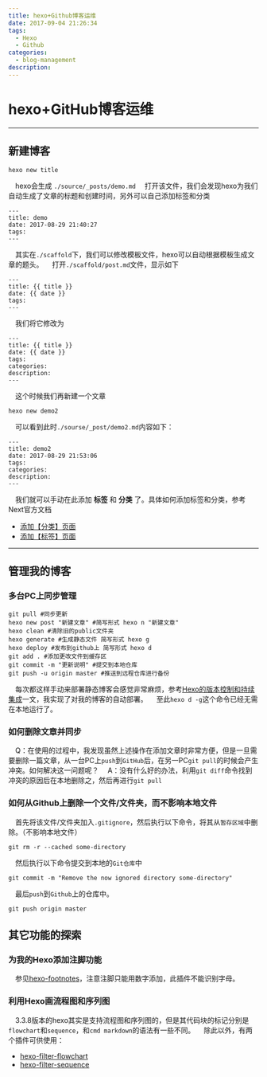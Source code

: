 ```yaml
---
title: hexo+Github博客运维
date: 2017-09-04 21:26:34
tags:
  - Hexo
  - Github
categories: 
  - blog-management
description: 
---
```

# hexo+GitHub博客运维
---
<!-- more -->

## 新建博客

```
hexo new title
```
&ensp;&ensp;hexo会生成 `./source/_posts/demo.md`
&ensp;&ensp;打开该文件，我们会发现hexo为我们自动生成了文章的标题和创建时间，另外可以自己添加标签和分类
```
---
title: demo
date: 2017-08-29 21:40:27
tags:
---
```
&ensp;&ensp;其实在`./scaffold`下，我们可以修改模板文件，hexo可以自动根据模板生成文章的题头。
&ensp;&ensp;打开`./scaffold/post.md`文件，显示如下
```
---
title: {{ title }}
date: {{ date }}
tags:
---
```
&ensp;&ensp;我们将它修改为
```
---
title: {{ title }}
date: {{ date }}
tags:
categories:
description:
---
```
&ensp;&ensp;这个时候我们再新建一个文章
```
hexo new demo2
```
&ensp;&ensp;可以看到此时`./sourse/_post/demo2.md`内容如下：
```
---
title: demo2
date: 2017-08-29 21:53:06
tags:
categories:
description:
---
```
&ensp;&ensp;我们就可以手动在此添加 **标签** 和 **分类** 了。具体如何添加标签和分类，参考Next官方文档

 - [添加【分类】页面](http://theme-next.iissnan.com/theme-settings.html#categories-page)
 - [添加【标签】页面](http://theme-next.iissnan.com/theme-settings.html#tags-page)

---
## 管理我的博客
### 多台PC上同步管理
```
git pull #同步更新 
hexo new post "新建文章" #简写形式 hexo n "新建文章" 
hexo clean #清除旧的public文件夹 
hexo generate #生成静态文件 简写形式 hexo g 
hexo deploy #发布到github上 简写形式 hexo d 
git add . #添加更改文件到缓存区 
git commit -m "更新说明" #提交到本地仓库 
git push -u origin master #推送到远程仓库进行备份
```
&ensp;&ensp;每次都这样手动来部署静态博客会感觉非常麻烦，参考[Hexo的版本控制和持续集成](https://formulahendry.github.io/2016/12/04/hexo-ci/)一文，我实现了对我的博客的自动部署。
&ensp;&ensp;至此`hexo d -g`这个命令已经无需在本地运行了。

### 如何删除文章并同步
&ensp;&ensp;Q：在使用的过程中，我发现虽然上述操作在添加文章时非常方便，但是一旦需要删除一篇文章，从一台PC上`push`到`GitHub`后，在另一PC`git pull`的时候会产生冲突。如何解决这一问题呢？
&ensp;&ensp;A：没有什么好的办法，利用`git diff`命令找到冲突的原因后在本地删除之，然后再进行`git pull`

### 如何从Github上删除一个文件/文件夹，而不影响本地文件
&ensp;&ensp;首先将该文件/文件夹加入`.gitignore`，然后执行以下命令，将其从`暂存区域`中删除。（不影响本地文件）

    git rm -r --cached some-directory

&ensp;&ensp;然后执行以下命令提交到本地的`Git仓库`中

    git commit -m "Remove the now ignored directory some-directory"

&ensp;&ensp;最后`push`到`Github`上的仓库中。

    git push origin master

## 其它功能的探索
### 为我的Hexo添加注脚功能
&ensp;&ensp;参见[hexo-footnotes](https://github.com/LouisBarranqueiro/hexo-footnotes)，注意注脚只能用数字添加，此插件不能识别字母。

### 利用Hexo画流程图和序列图
&ensp;&ensp;3.3.8版本的hexo其实是支持流程图和序列图的，但是其代码块的标记分别是`flowchart`和`sequence`，和`cmd markdown`的语法有一些不同。
&ensp;&ensp;除此以外，有两个插件可供使用：

 - [hexo-filter-flowchart](https://github.com/bubkoo/hexo-filter-flowchart)
 - [hexo-filter-sequence](https://github.com/bubkoo/hexo-filter-sequence)
